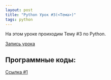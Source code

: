 ```yaml
---
layout: post
title: "Python Урок #3(<Тема>)"
tags: python
---
```


На этом уроке проиходим Тему #3 по Python.

[Запись урока](https://us02web.zoom.us/rec/share/MkqkPudMdQErnU5dmgK18IKVPjGGgy8BwcA6rf_2XFu10u2Z8y4_VBES1_Ukca20.WugCprU0QMjaMXIs)

## Программные коды:
[Cсылка #1](https://repl.it/@NikolaiPutko/Lesson-2-if#main.py)

